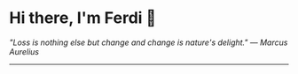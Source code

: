 <h1>Hi there, I'm Ferdi 👋</h1>

<p><em>
  "Loss is nothing else but change and change is nature's delight." — Marcus Aurelius
</em></p>

---
